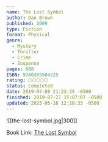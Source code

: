 ```yaml
---
name: The Lost Symbol
author: Dan Brown
published: 2009
type: Fiction
format: Physical
genre:
  - Mystery
  - Thriller
  - Crime
  - Suspense
pages: 688
ISBN: 9780385504225
rating: 🌕🌕🌕🌕🌕
status: Completed
date: 2019-07-08 21:23:39 -0500
finished: 2019-07-27 15:07:07 -0500
updated: 2025-05-16 12:18:33 -0500
---
```


![[the-lost-symbol.jpg|300]]

Book Link: [The Lost Symbol](https://www.goodreads.com/book/show/6411961-the-lost-symbol)
